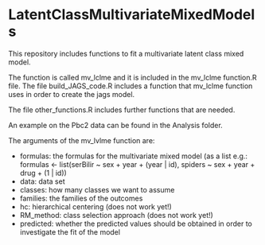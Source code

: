 # LatentClassMultivariateMixedModels

This repository includes functions to fit a multivariate latent class mixed model.

The function is called mv_lclme and it is included in the mv_lclme function.R file. The file build_JAGS_code.R includes a function that mv_lclme function uses in order to create the jags model.

The file other_functions.R includes further functions that are needed.

An example on the Pbc2 data can be found in the Analysis folder.

The arguments of the mv_lvlme function are:

- formulas: the formulas for the multivariate mixed model (as a list e.g.: 
                                   formulas <- list(serBilir ~ sex + year + (year | id),
                                                    spiders ~ sex + year + drug + (1 | id))
- data: data set
- classes: how many classes we want to assume
- families: the families of the outcomes
- hc: hierarchical centering (does not work yet!)
- RM_method: class selection approach (does not work yet!)
- predicted: whether the predicted values should be obtained in order to investigate the fit of the model
